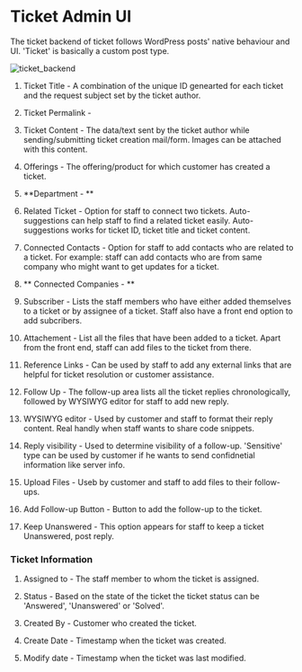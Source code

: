 # Ticket Admin UI

The ticket backend of ticket follows WordPress posts' native behaviour and UI. 'Ticket' is basically a custom post type.


![ticket_backend](https://cloud.githubusercontent.com/assets/8191145/6778554/980b70ec-d179-11e4-939a-8ac71655796f.png)
1. Ticket Title - A combination of the unique ID genearted for each ticket and the request subject set by the ticket author.

2. Ticket Permalink -

3. Ticket Content - The data/text sent by the ticket author while sending/submitting ticket creation mail/form. Images can be attached with this content.

4. Offerings - The offering/product for which customer has created a ticket.

5. **Department - **

6. Related Ticket - Option for staff to connect two tickets. Auto-suggestions can help staff to find a related ticket easily. Auto-suggestions works for ticket ID, ticket title and ticket content.

7. Connected Contacts - Option for staff to add contacts who are related to a ticket. For example: staff can add contacts who are from same company who might want to get updates for a ticket.

8. ** Connected Companies - **

9. Subscriber - Lists the staff members who have either added themselves to a ticket or by assignee of a ticket. Staff also have a front end option to add subcribers.

10. Attachement - List all the files that have been added to a ticket. Apart from the front end, staff can add files to the ticket from there.

11. Reference Links - Can be used by staff to add any external links that are helpful for ticket resolution or customer assistance.

12. Follow Up - The follow-up area lists all the ticket replies chronologically, followed by WYSIWYG editor for staff to add new reply.

13. WYSIWYG editor - Used by customer and staff to format their reply content. Real handly when staff wants to share code snippets.

14. Reply visibility - Used to determine visibility of a follow-up. 'Sensitive' type can be used by customer if he wants to send confidnetial information like server info.

15. Upload Files - Useb by customer and staff to add files to their follow-ups.

16. Add Follow-up Button - Button to add the follow-up to the ticket.

17. Keep Unanswered - This option appears for staff to keep a ticket Unanswered, post reply.


### Ticket Information



1. Assigned to - The staff member to whom the ticket is assigned.

2. Status -  Based on the state of the ticket the ticket status can be 'Answered', 'Unanswered' or 'Solved'.

3. Created By - Customer who created the ticket.

4. Create Date - Timestamp when the ticket was created.

5. Modify date - Timestamp when the ticket was last modified.




